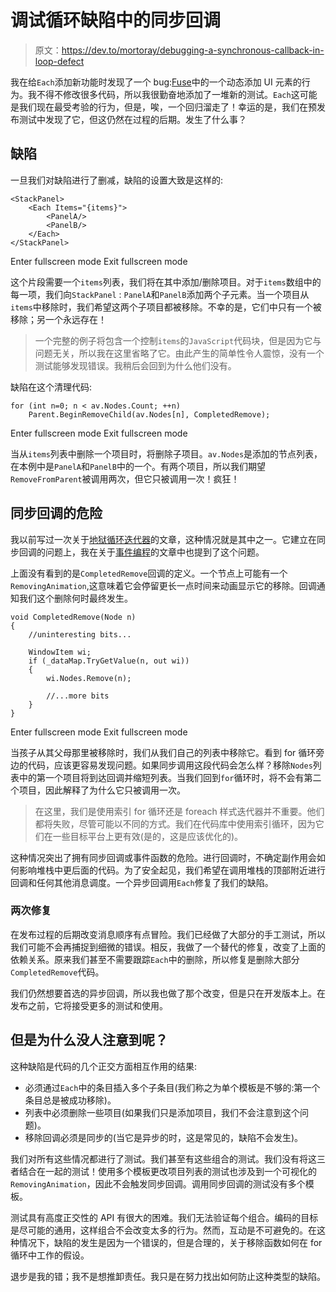 # 调试循环缺陷中的同步回调

> 原文：<https://dev.to/mortoray/debugging-a-synchronous-callback-in-loop-defect>

我在给`Each`添加新功能时发现了一个 bug:[Fuse](https://www.fusetools.com/)中的一个动态添加 UI 元素的行为。我不得不修改很多代码，所以我很勤奋地添加了一堆新的测试。`Each`这可能是我们现在最受考验的行为，但是，唉，一个回归溜走了！幸运的是，我们在预发布测试中发现了它，但这仍然在过程的后期。发生了什么事？

## 缺陷

一旦我们对缺陷进行了删减，缺陷的设置大致是这样的:

```
<StackPanel>
    <Each Items="{items}">
        <PanelA/>
        <PanelB/>
    </Each>
</StackPanel> 
```

Enter fullscreen mode Exit fullscreen mode

这个片段需要一个`items`列表，我们将在其中添加/删除项目。对于`items`数组中的每一项，我们向`StackPanel` : `PanelA`和`PanelB`添加两个子元素。当一个项目从`items`中移除时，我们希望这两个子项目都被移除。不幸的是，它们中只有一个被移除；另一个永远存在！

> 一个完整的例子将包含一个控制`items`的`JavaScript`代码块，但是因为它与问题无关，所以我在这里省略了它。由此产生的简单性令人震惊，没有一个测试能够发现错误。我稍后会回到为什么他们没有。

缺陷在这个清理代码:

```
for (int n=0; n < av.Nodes.Count; ++n)
    Parent.BeginRemoveChild(av.Nodes[n], CompletedRemove); 
```

Enter fullscreen mode Exit fullscreen mode

当从`items`列表中删除一个项目时，将删除子项目。`av.Nodes`是添加的节点列表，在本例中是`PanelA`和`PanelB`中的一个。有两个项目，所以我们期望`RemoveFromParent`被调用两次，但它只被调用一次！疯狂！

## 同步回调的危险

我以前写过一次关于[地狱循环迭代器](https://mortoray.com/2014/03/25/the-infernal-loop-iterator/)的文章，这种情况就是其中之一。它建立在同步回调的问题上，我在关于[事件编程](https://mortoray.com/2017/06/26/what-is-event-programming/)的文章中也提到了这个问题。

上面没有看到的是`CompletedRemove`回调的定义。一个节点上可能有一个`RemovingAnimation`,这意味着它会停留更长一点时间来动画显示它的移除。回调通知我们这个删除何时最终发生。

```
void CompletedRemove(Node n)
{
    //uninteresting bits...

    WindowItem wi;
    if (_dataMap.TryGetValue(n, out wi))
    {
        wi.Nodes.Remove(n);

        //...more bits
    }
} 
```

Enter fullscreen mode Exit fullscreen mode

当孩子从其父母那里被移除时，我们从我们自己的列表中移除它。看到 for 循环旁边的代码，应该更容易发现问题。如果同步调用这段代码会怎么样？移除`Nodes`列表中的第一个项目将到达回调并缩短列表。当我们回到`for`循环时，将不会有第二个项目，因此解释了为什么它只被调用一次。

> 在这里，我们是使用索引 for 循环还是 foreach 样式迭代器并不重要。他们都将失败，尽管可能以不同的方式。我们在代码库中使用索引循环，因为它们在一些目标平台上更有效(是的，这是应该优化的)。

这种情况突出了拥有同步回调或事件函数的危险。进行回调时，不确定副作用会如何影响堆栈中更后面的代码。为了安全起见，我们希望在调用堆栈的顶部附近进行回调和任何其他消息调度。一个异步回调用`Each`修复了我们的缺陷。

### 两次修复

在发布过程的后期改变消息顺序有点冒险。我们已经做了大部分的手工测试，所以我们可能不会再捕捉到细微的错误。相反，我做了一个替代的修复，改变了上面的依赖关系。原来我们甚至不需要跟踪`Each`中的删除，所以修复是删除大部分`CompletedRemove`代码。

我们仍然想要首选的异步回调，所以我也做了那个改变，但是只在开发版本上。在发布之前，它将接受更多的测试和使用。

## 但是为什么没人注意到呢？

这种缺陷是代码的几个正交方面相互作用的结果:

*   必须通过`Each`中的条目插入多个子条目(我们称之为单个模板是不够的:第一个条目总是被成功移除)。
*   列表中必须删除一些项目(如果我们只是添加项目，我们不会注意到这个问题)。
*   移除回调必须是同步的(当它是异步的时，这是常见的，缺陷不会发生)。

我们对所有这些情况都进行了测试。我们甚至有这些组合的测试。我们没有将这三者结合在一起的测试！使用多个模板更改项目列表的测试也涉及到一个可视化的`RemovingAnimation`，因此不会触发同步回调。调用同步回调的测试没有多个模板。

测试具有高度正交性的 API 有很大的困难。我们无法验证每个组合。编码的目标是尽可能的通用，这样组合不会改变太多的行为。然而，互动是不可避免的。在这种情况下，缺陷的发生是因为一个错误的，但是合理的，关于移除函数如何在 for 循环中工作的假设。

退步是我的错；我不是想推卸责任。我只是在努力找出如何防止这种类型的缺陷。